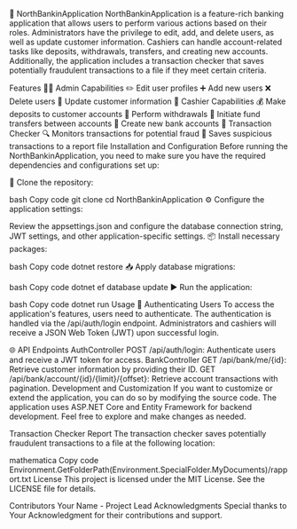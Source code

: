 🏦 NorthBankinApplication
NorthBankinApplication is a feature-rich banking application that allows users to perform various actions based on their roles. Administrators have the privilege to edit, add, and delete users, as well as update customer information. Cashiers can handle account-related tasks like deposits, withdrawals, transfers, and creating new accounts. Additionally, the application includes a transaction checker that saves potentially fraudulent transactions to a file if they meet certain criteria.

Features
👩‍💼 Admin Capabilities
✏️ Edit user profiles
➕ Add new users
❌ Delete users
🔄 Update customer information
💼 Cashier Capabilities
💰 Make deposits to customer accounts
💸 Perform withdrawals
🔀 Initiate fund transfers between accounts
🏦 Create new bank accounts
🚫 Transaction Checker
🔍 Monitors transactions for potential fraud
📝 Saves suspicious transactions to a report file
Installation and Configuration
Before running the NorthBankinApplication, you need to make sure you have the required dependencies and configurations set up:

🔗 Clone the repository:

bash
Copy code
git clone <repository-url>
cd NorthBankinApplication
⚙️ Configure the application settings:

Review the appsettings.json and configure the database connection string, JWT settings, and other application-specific settings.
📦 Install necessary packages:

bash
Copy code
dotnet restore
📥 Apply database migrations:

bash
Copy code
dotnet ef database update
▶️ Run the application:

bash
Copy code
dotnet run
Usage
🔐 Authenticating Users
To access the application's features, users need to authenticate. The authentication is handled via the /api/auth/login endpoint. Administrators and cashiers will receive a JSON Web Token (JWT) upon successful login.

🌐 API Endpoints
AuthController
POST /api/auth/login: Authenticate users and receive a JWT token for access.
BankController
GET /api/bank/me/{id}: Retrieve customer information by providing their ID.
GET /api/bank/account/{id}/{limit}/{offset}: Retrieve account transactions with pagination.
Development and Customization
If you want to customize or extend the application, you can do so by modifying the source code. The application uses ASP.NET Core and Entity Framework for backend development. Feel free to explore and make changes as needed.

Transaction Checker Report
The transaction checker saves potentially fraudulent transactions to a file at the following location:

mathematica
Copy code
Environment.GetFolderPath(Environment.SpecialFolder.MyDocuments)/rapport.txt
License
This project is licensed under the MIT License. See the LICENSE file for details.

Contributors
Your Name - Project Lead
Acknowledgments
Special thanks to Your Acknowledgment for their contributions and support.
